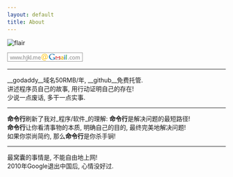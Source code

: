 ```yaml
---
layout: default
title: About
---
```


![flair](http://stackexchange.com/users/flair/141612.png)

![gmail](/img/gmail.png)

----

__godaddy__域名50RMB/年, __github__免费托管.  
讲述程序员自己的故事, 用行动证明自己的存在!  
少说一点废话, 多干一点实事.  

----

**命令行**刷新了我对_程序/软件_的理解: **命令行**是解决问题的最短路径!  
**命令行**让你看清事物的本质, 明确自己的目的, 最终完美地解决问题!  
如果你崇尚简约, 那么**命令行**是你杀手锏!

----

最窝囊的事情是, 不能自由地上网!  
2010年Google退出中国后, 心情没好过.

